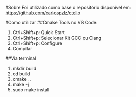 #Sobre
Foi utilizado como base o repositório disponível em: https://github.com/carlospzlz/ctello

#Como utilizar
##Cmake Tools no VS Code:
1. Ctrl+Shift+p: Quick Start
2. Ctrl+Shift+p: Selecionar Kit GCC ou Clang
3. Ctrl+Shift+p: Configure
4. Compilar

##Via terminal
1. mkdir build
2. cd build
3. cmake ..
4. make -j
5. sudo make install
